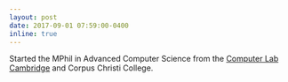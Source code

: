 ```yaml
---
layout: post
date: 2017-09-01 07:59:00-0400
inline: true
---
```


Started the MPhil in Advanced Computer Science from the <a href="https://www.cst.cam.ac.uk/admissions/acs">Computer Lab Cambridge</a> and Corpus Christi College.